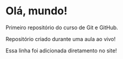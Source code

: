# Olá, mundo!
 Primeiro repositório do curso de Git e GitHub.

 Repositório criado durante uma aula ao vivo!
 
 Essa linha foi adicionada diretamento no site!
